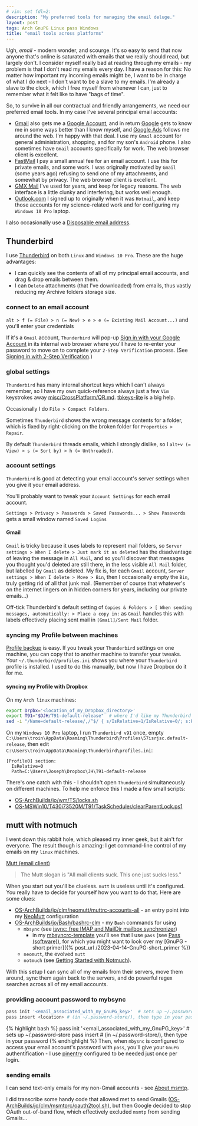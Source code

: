 ```yaml
---
# vim: set fdl=2:
description: "My preferred tools for managing the email deluge."
layout: post
tags: Arch GnuPG Linux pass Windows
title: "email tools across platforms"
---
```


Ugh, _email_ - modern wonder, and scourge. It's so easy to send that now anyone that's online is saturated with emails that we really should read, but largely don't. I consider myself really bad at reading through my emails - my problem is that I don't read my emails every day. I have a reason for this: No matter how important my incoming emails might be, I want to be in charge of what I do next - I don't want to be a slave to my emails. I'm already a slave to the clock, which I free myself from whenever I can, just to remember what it felt like to have "bags of time".

So, to survive in all our contractual and friendly arrangements, we need our preferred email tools. In my case I've several principal email accounts:

- [Gmail](https://en.wikipedia.org/wiki/Gmail) also gets me a [Google Account](http://en.wikipedia.org/wiki/Google_Account), and in return [Google](https://en.wikipedia.org/wiki/Google) gets to know me in some ways better than I know myself, and [Google Ads](https://en.wikipedia.org/wiki/Google_Ads) follows me around the web. I'm happy with that deal. I use my `Gmail` account for general administration, shopping, and for my son's `Android` phone. I also sometimes have `Gmail` accounts specifically for work. The web browser client is excellent.
- [FastMail](http://en.wikipedia.org/wiki/FastMail) I pay a small annual fee for an email account. I use this for private emails, and some work. I was originally motivated by `Gmail` (some years ago) refusing to send one of my attachments, and somewhat by privacy. The web browser client is excellent.
- [GMX Mail](http://en.wikipedia.org/wiki/GMX_Mail) I've used for years, and keep for legacy reasons. The web interface is a little clunky and interfering, but works well enough.
- [Outlook.com](http://en.wikipedia.org/wiki/Outlook.com) I signed up to originally when it was `Hotmail`, and keep those accounts for my science-related work and for configuring my `Windows 10 Pro` laptop.

I also occasionally use a [Disposable email address](http://en.wikipedia.org/wiki/Disposable_e-mail_address).

## Thunderbird
I use [Thunderbird](http://en.wikipedia.org/wiki/Mozilla_Thunderbird) on both `Linux` and `Windows 10 Pro`. These are the huge advantages:

- I can quickly see the contents of all of my principal email accounts, and drag & drop emails between them.
- I can `Delete` attachments (that I've downloaded) from emails, thus vastly reducing my Archive folders storage size.

### connect to an email account
`alt > f (= File) > n (= New) > e > e (= Existing Mail Account...)` and you'll enter your credentials

If it's a `Gmail` account, `Thunderbird` will pop-up [Sign in with your Google Account](https://accounts.google.com/InteractiveLogin) in its internal web browser where you'll have to re-enter your password to move on to complete your `2-Step Verification` process. (See [Signing in with 2-Step Verification](https://support.google.com/accounts/topic/7189145).)

### global settings
`Thunderbird` has many internal shortcut keys which I can't always remember, so I have my own quick-reference always just a few `Vim` keystrokes away [misc/CrossPlatform/QR.md](https://github.com/harriott/misc/blob/master/CrossPlatform/QR.md#thunderbird). [tbkeys-lite](https://addons.thunderbird.net/en-US/thunderbird/addon/tbkeys-lite/) is a big help.

Occasionally I do `File > Compact Folders`.

Sometimes `Thunderbird` shows the wrong message contents for a folder, which is fixed by right-clicking on the broken folder for `Properties > Repair`.

By default `Thunderbird` threads emails, which I strongly dislike, so I `alt+v (= View) > s (= Sort by) > h (= Unthreaded)`.

### account settings
`Thunderbird` is good at detecting your email account's server settings when you give it your email address.

You'll probably want to tweak your `Account Settings` for each email account.

`Settings > Privacy > Passwords > Saved Passwords... > Show Passwords` gets a small window named `Saved Logins`

#### Gmail
`Gmail` is tricky because it uses labels to represent mail folders, so `Server settings > When I delete > Just mark it as deleted` has the disadvantage of leaving the message in `All Mail`, and so you'll discover that messages you thought you'd deleted are still there, in the less visible `All Mail` folder, but labelled by `Gmail` as deleted. My fix is, for each `Gmail` account, `Server settings > When I delete > Move > Bin`, then I occasionally empty the `Bin`, truly getting rid of all that junk mail. (Remember of course that whatever's on the internet lingers on in hidden corners for years, including our private emails...)

Off-tick Thunderbird's default setting of `Copies & Folders > [ When sending messages, automatically: > Place a copy in:` as `Gmail` handles this with labels effectively placing sent mail in `[Gmail]/Sent Mail` folder.

### syncing my Profile between machines
[Profile backup](https://kb.mozillazine.org/Profile_backup) is easy. If you tweak your `Thunderbird` settings on one machine, you can copy that to another machine to transfer your tweaks. Your `~/.thunderbird/profiles.ini` shows you where your `Thunderbird` profile is installed. I used to do this manually, but now I have Dropbox do it for me.

#### syncing my Profile with Dropbox
On my `Arch linux` machines:
```bash
export Drpbx='<location_of_my_Dropbox_directory>'
export T91="$DJH/T91-default-release"  # where I'd like my Thunderbird v91 profile to be
sed -i "/Name=default-release/,/^$/ { s/IsRelative=1/IsRelative=0/; s:Path=.*:Path=$Thb: }" ~/.thunderbird/profiles.ini
```

On my `Windows 10 Pro` laptop, I run `Thunderbird v91` once, empty `C:\Users\troin\AppData\Roaming\Thunderbird\Profiles\57isrjsc.default-release`, then edit `C:\Users\troin\AppData\Roaming\Thunderbird\profiles.ini`:
```dosini
[Profile0] section:
  IsRelative=0
  Path=C:\Users\Joseph\Dropbox\JH\T91-default-release
```

There's one catch with this - I shouldn't open `Thunderbird` simultaneously on different machines. To help me enforce this I made a few small scripts:

- [OS-ArchBuilds/jo/wm/TS/locks.sh](https://github.com/harriott/OS-ArchBuilds/blob/master/jo/wm/TS/locks.sh)
- [OS-MSWin10/T430i73520M/T91/TaskScheduler/clearParentLock.ps1](https://github.com/harriott/OS-MSWin10/blob/master/T430i73520M/T91/TaskScheduler/clearParentLock.ps1)

## mutt with notmuch
I went down this rabbit hole, which pleased my inner geek, but it ain't for everyone. The result though is amazing: I get command-line control of my emails on my `linux` machines.

[Mutt (email client)](http://en.wikipedia.org/wiki/Mutt_%28email_client%29)
> The Mutt slogan is "All mail clients suck. This one just sucks less."

When you start out you'll be clueless. `mutt` is useless until it's configured. You really have to decide for yourself how you want to do that. Here are some clues:

- [OS-ArchBuilds/jo/clm/neomutt/muttrc-accounts-all](https://github.com/harriott/OS-ArchBuilds/blob/master/jo/clm/neomutt/muttrc-accounts-all) - an entry point into my [NeoMutt](https://neomutt.org/) configuration
- [OS-ArchBuilds/jo/Bash/bashrc-clm](https://github.com/harriott/OS-ArchBuilds/blob/master/jo/Bash/bashrc-clm) - my `Bash` commands for using
    - `mbsync` (see [isync: free IMAP and MailDir mailbox synchronizer](http://isync.sourceforge.net))
        - in my [mbsyncrc-template](https://github.com/harriott/OS-ArchBuilds/blob/master/jo/clm/mbsyncrc-template) you'll see that I use `pass` (see [Pass (software)](https://en.wikipedia.org/wiki/Pass_%28software%29)), for which you might want to look over my [GnuPG - short primer]({% post_url /2023-04-14-GnuPG-short_primer %})
    - `neomutt`, the evolved `mutt`
    - `notmuch` (see [Getting Started with Notmuch](https://notmuchmail.org/getting-started/)).

With this setup I can sync all of my emails from their servers, move them around, sync them again back to the servers, and do powerful regex searches across all of my email accounts.

### providing account password to mybsync
```bash
pass init '<email_associated_with_my_GnuPG_key>'  # sets up ~/.password-store
pass insert <location> # (in ~/.password-store/), then type in your password
```
{% highlight bash %}
pass init '<email_associated_with_my_GnuPG_key>'  # sets up ~/.password-store
pass insert <location> # (in ~/.password-store/), then type in your password
{% endhighlight %}
Then, when `mbysnc` is configured to access your email account's password with `pass`, you'll give your `GnuPG` authentification - I use [pinentry](https://gnupg.org/related_software/pinentry/0) configured to be needed just once per login.

### sending emails
I can send text-only emails for my non-Gmail accounts - see [About msmtp](https://marlam.de/msmtp/).

I did transcribe some handy code that allowed met to send Gmails ([OS-ArchBuilds/jo/clm/msmtprc/oauth2tool.sh](https://github.com/harriott/OS-ArchBuilds/blob/master/jo/clm/msmtprc/oauth2tool.sh)), but then Google decided to stop OAuth out-of-band flow, which effectively excluded `msmtp` from sending Gmails...

